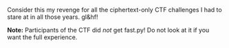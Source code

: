 Consider this my revenge for all the ciphertext-only CTF
challenges I had to stare at in all those years.  gl&hf!

**Note:** Participants of the CTF did *not* get fast.py!
Do not look at it if you want the full experience.
